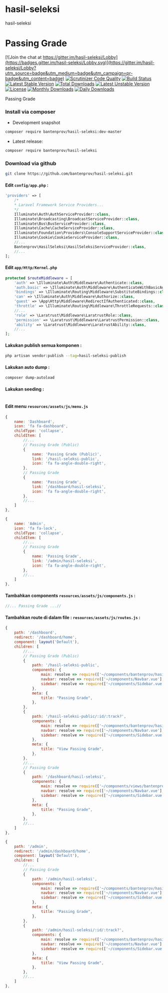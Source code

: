 # hasil-seleksi

hasil-seleksi


# Passing Grade

[![Join the chat at https://gitter.im/hasil-seleksi/Lobby](https://badges.gitter.im/hasil-seleksi/Lobby.svg)](https://gitter.im/hasil-seleksi/Lobby?utm_source=badge&utm_medium=badge&utm_campaign=pr-badge&utm_content=badge)
[![Scrutinizer Code Quality](https://scrutinizer-ci.com/g/bantenprov/hasil-seleksi/badges/quality-score.png?b=master)](https://scrutinizer-ci.com/g/bantenprov/hasil-seleksi/?branch=master)
[![Build Status](https://scrutinizer-ci.com/g/bantenprov/hasil-seleksi/badges/build.png?b=master)](https://scrutinizer-ci.com/g/bantenprov/hasil-seleksi/build-status/master)
[![Latest Stable Version](https://poser.pugx.org/bantenprov/hasil-seleksi/v/stable)](https://packagist.org/packages/bantenprov/hasil-seleksi)
[![Total Downloads](https://poser.pugx.org/bantenprov/hasil-seleksi/downloads)](https://packagist.org/packages/bantenprov/hasil-seleksi)
[![Latest Unstable Version](https://poser.pugx.org/bantenprov/hasil-seleksi/v/unstable)](https://packagist.org/packages/bantenprov/hasil-seleksi)
[![License](https://poser.pugx.org/bantenprov/hasil-seleksi/license)](https://packagist.org/packages/bantenprov/hasil-seleksi)
[![Monthly Downloads](https://poser.pugx.org/bantenprov/hasil-seleksi/d/monthly)](https://packagist.org/packages/bantenprov/hasil-seleksi)
[![Daily Downloads](https://poser.pugx.org/bantenprov/hasil-seleksi/d/daily)](https://packagist.org/packages/bantenprov/hasil-seleksi)

Passing Grade

### Install via composer

- Development snapshot

```bash
composer require bantenprov/hasil-seleksi:dev-master
```

- Latest release:

```bash
composer require bantenprov/hasil-seleksi
```

### Download via github

```bash
git clone https://github.com/bantenprov/hasil-seleksi.git
```

#### Edit `config/app.php` :

```php
'providers' => [
    /*
    * Laravel Framework Service Providers...
    */
    Illuminate\Auth\AuthServiceProvider::class,
    Illuminate\Broadcasting\BroadcastServiceProvider::class,
    Illuminate\Bus\BusServiceProvider::class,
    Illuminate\Cache\CacheServiceProvider::class,
    Illuminate\Foundation\Providers\ConsoleSupportServiceProvider::class,
    Illuminate\Cookie\CookieServiceProvider::class,
    //...
    Bantenprov\HasilSeleksi\HasilSeleksiServiceProvider::class,
    //...
];
```

#### Edit `app/Http/Kernel.php`

```php
protected $routeMiddleware = [
    'auth' => \Illuminate\Auth\Middleware\Authenticate::class,
    'auth.basic' => \Illuminate\Auth\Middleware\AuthenticateWithBasicAuth::class,
    'bindings' => \Illuminate\Routing\Middleware\SubstituteBindings::class,
    'can' => \Illuminate\Auth\Middleware\Authorize::class,
    'guest' => \App\Http\Middleware\RedirectIfAuthenticated::class,
    'throttle' => \Illuminate\Routing\Middleware\ThrottleRequests::class,
    //...
    'role' => \Laratrust\Middleware\LaratrustRole::class,
    'permission' => \Laratrust\Middleware\LaratrustPermission::class,
    'ability' => \Laratrust\Middleware\LaratrustAbility::class,
    //...
];
```

#### Lakukan publish semua komponen :

```bash
php artisan vendor:publish --tag=hasil-seleksi-publish
```

#### Lakukan auto dump :

```bash
composer dump-autoload
```

#### Lakukan seeding :

```bash
```

#### Edit menu `resources/assets/js/menu.js`

```javascript
{
    name: 'Dashboard',
    icon: 'fa fa-dashboard',
    childType: 'collapse',
    childItem: [
        //...
        // Passing Grade (Public)
        {
            name: 'Passing Grade (Public)',
            link: '/hasil-seleksi-public',
            icon: 'fa fa-angle-double-right',
        },
        // Passing Grade
        {
            name: 'Passing Grade',
            link: '/dashboard/hasil-seleksi',
            icon: 'fa fa-angle-double-right',
        },
        //...
    ]
},
```

```javascript
{
    name: 'Admin',
    icon: 'fa fa-lock',
    childType: 'collapse',
    childItem: [
        //...
        // Passing Grade
        {
            name: 'Passing Grade',
            link: '/admin/hasil-seleksi',
            icon: 'fa fa-angle-double-right',
        },
        //...
    ]
},
```

#### Tambahkan components `resources/assets/js/components.js` :

```javascript
//... Passing Grade ...//
```
#### Tambahkan route di dalam file : `resources/assets/js/routes.js` :

```javascript
{
    path: '/dashboard',
    redirect: '/dashboard/home',
    component: layout('Default'),
    children: [
        //...
        // Passing Grade (Public)
        {
            path: '/hasil-seleksi-public',
            components: {
                main: resolve => require(['~/components/bantenprov/hasil-seleksi/hasil-seleksi-public/HasilSeleksiPublic.index.vue'], resolve),
                navbar: resolve => require(['~/components/Navbar.vue'], resolve),
                sidebar: resolve => require(['~/components/Sidebar.vue'], resolve),
            },
            meta: {
                title: "Passing Grade",
            },
        },
        {
            path: '/hasil-seleksi-public/:id/:track?',
            components: {
                main: resolve => require(['~/components/bantenprov/hasil-seleksi/hasil-seleksi-public/HasilSeleksiPublic.show.vue'], resolve),
                navbar: resolve => require(['~/components/Navbar.vue'], resolve),
                sidebar: resolve => require(['~/components/Sidebar.vue'], resolve),
            },
            meta: {
                title: "View Passing Grade",
            },
        },
        //...
        // Passing Grade
        {
            path: '/dashboard/hasil-seleksi',
            components: {
                main: resolve => require(['~/components/views/bantenprov/hasil-seleksi/hasil-seleksi/HasilSeleksiDashboard.vue'], resolve),
                navbar: resolve => require(['~/components/Navbar.vue'], resolve),
                sidebar: resolve => require(['~/components/Sidebar.vue'], resolve)
            },
            meta: {
                title: "Passing Grade",
            },
        },
        //...
    ]
},
```

```javascript
{
    path: '/admin',
    redirect: '/admin/dashboard/home',
    component: layout('Default'),
    children: [
        //...
        // Passing Grade
        {
            path: '/admin/hasil-seleksi',
            components: {
                main: resolve => require(['~/components/bantenprov/hasil-seleksi/hasil-seleksi/HasilSeleksi.index.vue'], resolve),
                navbar: resolve => require(['~/components/Navbar.vue'], resolve),
                sidebar: resolve => require(['~/components/Sidebar.vue'], resolve),
            },
            meta: {
                title: "Passing Grade",
            },
        },
        {
            path: '/admin/hasil-seleksi/:id/:track?',
            components: {
                main: resolve => require(['~/components/bantenprov/hasil-seleksi/hasil-seleksi/HasilSeleksi.show.vue'], resolve),
                navbar: resolve => require(['~/components/Navbar.vue'], resolve),
                sidebar: resolve => require(['~/components/Sidebar.vue'], resolve),
            },
            meta: {
                title: "View Passing Grade",
            },
        },
        //...
    ]
},
```
